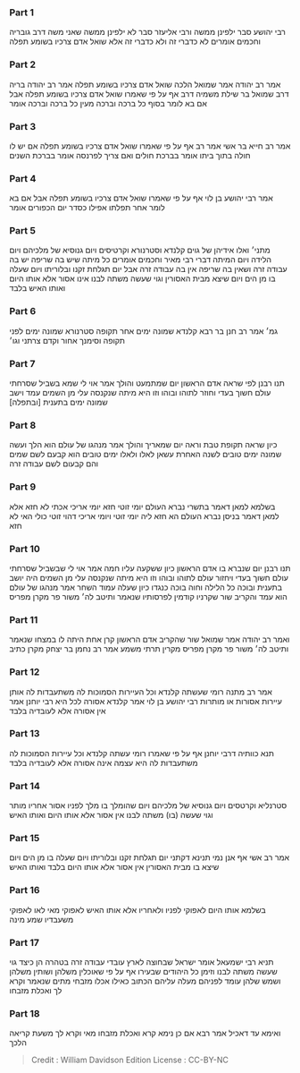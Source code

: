 
### Part 1
רבי יהושע סבר ילפינן ממשה ורבי אליעזר סבר לא ילפינן ממשה שאני משה דרב גובריה וחכמים אומרים לא כדברי זה ולא כדברי זה אלא שואל אדם צרכיו בשומע תפלה

### Part 2
אמר רב יהודה אמר שמואל הלכה שואל אדם צרכיו בשומע תפלה אמר רב יהודה בריה דרב שמואל בר שילת משמיה דרב אף על פי שאמרו שואל אדם צרכיו בשומע תפלה אבל אם בא לומר בסוף כל ברכה וברכה מעין כל ברכה וברכה אומר

### Part 3
אמר רב חייא בר אשי אמר רב אף על פי שאמרו שואל אדם צרכיו בשומע תפלה אם יש לו חולה בתוך ביתו אומר בברכת חולים ואם צריך לפרנסה אומר בברכת השנים

### Part 4
אמר רבי יהושע בן לוי אף על פי שאמרו שואל אדם צרכיו בשומע תפלה אבל אם בא לומר אחר תפלתו אפילו כסדר יום הכפורים אומר

### Part 5
מתני׳ ואלו אידיהן של גוים קלנדא וסטרנורא וקרטיסים ויום גנוסיא של מלכיהם ויום הלידה ויום המיתה דברי רבי מאיר וחכמים אומרים כל מיתה שיש בה שריפה יש בה עבודה זרה ושאין בה שריפה אין בה עבודה זרה אבל יום תגלחת זקנו ובלוריתו ויום שעלה בו מן הים ויום שיצא מבית האסורין וגוי שעשה משתה לבנו אינו אסור אלא אותו היום ואותו האיש בלבד

### Part 6
גמ׳ אמר רב חנן בר רבא קלנדא שמונה ימים אחר תקופה סטרנורא שמונה ימים לפני תקופה וסימנך אחור וקדם צרתני וגו׳

### Part 7
תנו רבנן לפי שראה אדם הראשון יום שמתמעט והולך אמר אוי לי שמא בשביל שסרחתי עולם חשוך בעדי וחוזר לתוהו ובוהו וזו היא מיתה שנקנסה עלי מן השמים עמד וישב שמונה ימים בתענית [ובתפלה]

### Part 8
כיון שראה תקופת טבת וראה יום שמאריך והולך אמר מנהגו של עולם הוא הלך ועשה שמונה ימים טובים לשנה האחרת עשאן לאלו ולאלו ימים טובים הוא קבעם לשם שמים והם קבעום לשם עבודה זרה

### Part 9
בשלמא למאן דאמר בתשרי נברא העולם יומי זוטי חזא יומי אריכי אכתי לא חזא אלא למאן דאמר בניסן נברא העולם הא חזא ליה יומי זוטי ויומי אריכי דהוי זוטי כולי האי לא חזא

### Part 10
תנו רבנן יום שנברא בו אדם הראשון כיון ששקעה עליו חמה אמר אוי לי שבשביל שסרחתי עולם חשוך בעדי ויחזור עולם לתוהו ובוהו וזו היא מיתה שנקנסה עלי מן השמים היה יושב בתענית ובוכה כל הלילה וחוה בוכה כנגדו כיון שעלה עמוד השחר אמר מנהגו של עולם הוא עמד והקריב שור שקרניו קודמין לפרסותיו שנאמר ותיטב לה׳ משור פר מקרן מפריס

### Part 11
ואמר רב יהודה אמר שמואל שור שהקריב אדם הראשון קרן אחת היתה לו במצחו שנאמר ותיטב לה׳ משור פר מקרן מפריס מקרין תרתי משמע אמר רב נחמן בר יצחק מקרן כתיב

### Part 12
אמר רב מתנה רומי שעשתה קלנדא וכל העיירות הסמוכות לה משתעבדות לה אותן עיירות אסורות או מותרות רבי יהושע בן לוי אמר קלנדא אסורה לכל היא רבי יוחנן אמר אין אסורה אלא לעובדיה בלבד

### Part 13
תנא כוותיה דרבי יוחנן אף על פי שאמרו רומי עשתה קלנדא וכל עיירות הסמוכות לה משתעבדות לה היא עצמה אינה אסורה אלא לעובדיה בלבד

### Part 14
סטרנליא וקרטסים ויום גנוסיא של מלכיהם ויום שהומלך בו מלך לפניו אסור אחריו מותר וגוי שעשה (בו) משתה לבנו אין אסור אלא אותו היום ואותו האיש

### Part 15
אמר רב אשי אף אנן נמי תנינא דקתני יום תגלחת זקנו ובלוריתו ויום שעלה בו מן הים ויום שיצא בו מבית האסורין אין אסור אלא אותו היום בלבד ואותו האיש

### Part 16
בשלמא אותו היום לאפוקי לפניו ולאחריו אלא אותו האיש לאפוקי מאי לאו לאפוקי משעבדיו שמע מינה

### Part 17
תניא רבי ישמעאל אומר ישראל שבחוצה לארץ עובדי עבודה זרה בטהרה הן כיצד גוי שעשה משתה לבנו וזימן כל היהודים שבעירו אף על פי שאוכלין משלהן ושותין משלהן ושמש שלהן עומד לפניהם מעלה עליהם הכתוב כאילו אכלו מזבחי מתים שנאמר וקרא לך ואכלת מזבחו

### Part 18
ואימא עד דאכיל אמר רבא אם כן נימא קרא ואכלת מזבחו מאי וקרא לך משעת קריאה הלכך

>Credit : William Davidson Edition
>License : CC-BY-NC